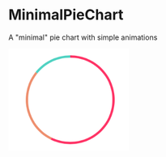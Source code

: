 # MinimalPieChart
A "minimal" pie chart with simple animations

![Screenshot of chart](https://github.com/ndrewh/MinimalPieChart/blob/master/chart.png?raw=true)

